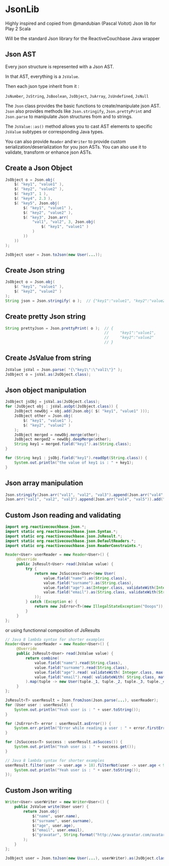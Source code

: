 # JsonLib

Highly inspired and copied from @mandubian (Pascal Voitot) Json lib for Play 2 Scala

Will be the standard Json library for the ReactiveCouchbase Java wrapper

Json AST
--------------------

Every json structure is represented with a Json AST.

In that AST, everything is a `JsValue`.

Then each json type inherit from it :

`JsNumber`, `JsString`, `JsBoolean`, `JsObject`, `JsArray`, `JsUndefined`, `JsNull`

The `Json` class provides the basic functions to create/manipulate json AST. `Json` also provides
methods like `Json.stringify`, `Json.prettyPrint` and `Json.parse` to manipulate Json structures from and to strings.

The `JsValue::as()` method allows you to cast AST elements to specific `JsValue` subtypes or corresponding Java types.

You can also provide `Reader` and `Writer` to provide custom serialization/deserialization for you json ASTs. You can also
use it to validate, transform or enhance json ASTs.

Create a Json Object
--------------------

```java
JsObject o = Json.obj(
    $( "key1", "value1" ),
    $( "key2", "value2" ),
    $( "key3", 1 ),
    $( "key4", 2.3 ),
    $( "key5", Json.obj(
        $( "key1", "value1" ),
        $( "key2", "value2" ),
        $( "key3", Json.arr(
            "val1", "val2", 3, Json.obj(
                $( "key1", "value1" )
            )
        ))
    ))
);

JsObject user = Json.toJson(new User(...));
```

Create Json string
-------------------

```java
JsObject o = Json.obj(
    $( "key1", "value1" ),
    $( "key2", "value2" )
);
String json = Json.stringify( o );  // {"key1":"value1", "key2":"value2"}
```

Create pretty Json string
-------------------------

```java
String prettyJson = Json.prettyPrint( o );  // {
                                            //     "key1":"value1",
                                            //     "key2":"value2"
                                            // }
```

Create JsValue from string
--------------------------

```java
JsValue jsVal = Json.parse( "{\"key1\":\"val1\"}" );
JsObject o = jsVal.as(JsObject.class);
```

Json object manipulation
------------------------

```java
JsObject jsObj = jsVal.as(JsObject.class);
for (JsObject obj : jsVal.asOpt(JsObject.class)) {
    JsObject newObj = obj.add(Json.obj( $( "key1", "value1" )));
    JsObject other = Json.obj(
        $( "key1", "value1" ),
        $( "key2", "value2" )
    );
    JsObject merged = newObj.merge(other);
    JsObject merged2 = newObj.deepMerge(other);
    String key1 = merged.field("key1").as(String.class);
}

for (String key1 : jsObj.field("key1").readOpt(String.class)) {
    System.out.println("the value of key1 is : " + key1);
}
```

Json array manipulation
-----------------------

```java
Json.stringify(Json.arr("val1", "val2", "val3").append(Json.arr("val4", "val5")).add("val6")) // ["val1","val2","val3","val4","val5","val6"]
Json.arr("val1", "val2", "val3").append(Json.arr("val4", "val5")).add("val6").get(5) // val6
```

Custom Json reading and validating
----------------------------------

```java
import org.reactivecouchbase.json.*;
import static org.reactivecouchbase.json.Syntax.*;
import static org.reactivecouchbase.json.JsResult.*;
import static org.reactivecouchbase.json.DefaultReaders.*;
import static org.reactivecouchbase.json.ReaderConstraints.*;

Reader<User> userReader = new Reader<User>() {
     @Override
     public JsResult<User> read(JsValue value) {
         try {
             return new JsSuccess<User>(new User(
                 value.field("name").as(String.class),
                 value.field("surname").as(String.class),
                 value.field("age").as(Integer.class, validateWith(Integer.class, max( 99 ), min( 18 ))),
                 value.field("email").as(String.class, validateWith(String.class, matches( "^[_a-z0-9-]+(\\.[_a-z0-9-]+)*@[a-z0-9-]+(\\.[a-z0-9-]+)+$"))
             ));
         } catch (Exception e) {
             return new JsError<T>(new IllegalStateException("Ooops"));
         }
     }
};
```

or using functionnal composition of JsResults

```java
// Java 8 lambda syntax for shorter examples
Reader<User> userReader = new Reader<User>() {
     @Override
     public JsResult<User> read(JsValue value) {
         return combine(
             value.field("name").read(String.class),
             value.field("surname").read(String.class),
             value.field("age").read( validateWith( Integer.class, max( 99 ), min( 18 ))),
             value.field("email").read( validateWith( String.class, matches( "^[_a-z0-9-]+(\\.[_a-z0-9-]+)*@[a-z0-9-]+(\\.[a-z0-9-]+)+$" ))
         ).map(tuple -> new User(tuple._1, tuple._2, tuple._3, tuple._4));
     }
};

JsResult<T> userResult = Json.fromJson(Json.parse(...), userReader);
for (User user : userResult) {
    System.out.println("Yeah user is : " + user.toString());
}

for (JsError<T> error : userResult.asError()) {
    System.err.println("Error while reading a user : " + error.firstError());
}

for (JsSuccess<T> success : userResult.asSucces()) {
    System.out.println("Yeah user is : " + success.get());
}

// Java 8 lambda syntax for shorter examples
userResult.filter(user -> user.age > 18).filterNot(user -> user.age < 99).map(user -> {
    System.out.println("Yeah user is : " + user.toString());
});
```

Custom Json writing
-------------------

```java
Writer<User> userWriter = new Writer<User>() {
    public JsValue write(User user) {
        return Json.obj(
            $("name", user.name),
            $("surname", user.surname),
            $("age", user.age),
            $("email", user.email),
            $("gravatar", String.format("http://www.gravatar.com/avatar/%s?s=50&d=wavatar", Codec.md5(user.email))
        );
    }
};

JsObject user = Json.toJson(new User(...), userWriter).as(JsObject.class);
```
